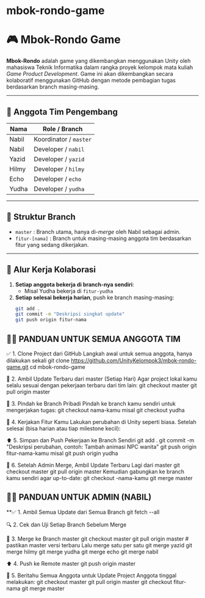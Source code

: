 # mbok-rondo-game

# 🎮 Mbok-Rondo Game

**Mbok-Rondo** adalah game yang dikembangkan menggunakan Unity oleh mahasiswa Teknik Informatika dalam rangka proyek kelompok mata kuliah *Game Product Development*. Game ini akan dikembangkan secara kolaboratif menggunakan GitHub dengan metode pembagian tugas berdasarkan branch masing-masing.

---

## 👥 Anggota Tim Pengembang

| Nama     | Role / Branch         |
|----------|-----------------------|
| Nabil    | Koordinator / `master` |
| Nabil    | Developer / `nabil` |
| Yazid    | Developer / `yazid` |
| Hilmy    | Developer / `hilmy` |
| Echo     | Developer / `echo` |
| Yudha    | Developer / `yudha` |

---

## 🌱 Struktur Branch

- `master` : Branch utama, hanya di-*merge* oleh Nabil sebagai admin.
- `fitur-[nama]` : Branch untuk masing-masing anggota tim berdasarkan fitur yang sedang dikerjakan.

---

## 🔄 Alur Kerja Kolaborasi

1. **Setiap anggota bekerja di branch-nya sendiri**:
   - Misal Yudha bekerja di `fitur-yudha`
2. **Setiap selesai bekerja harian**, push ke branch masing-masing:
   ```bash
   git add .
   git commit -m "Deskripsi singkat update"
   git push origin fitur-nama

## 👨‍💻 PANDUAN UNTUK SEMUA ANGGOTA TIM

✅ 1. Clone Project dari GitHub
Langkah awal untuk semua anggota, hanya dilakukan sekali
  git clone https://github.com/UnityKelompok3/mbok-rondo-game.git
  cd mbok-rondo-game
  
🔁 2. Ambil Update Terbaru dari master (Setiap Hari)
Agar project lokal kamu selalu sesuai dengan pekerjaan terbaru dari tim lain:
  git checkout master
  git pull origin master
  
🌿 3. Pindah ke Branch Pribadi
Pindah ke branch kamu sendiri untuk mengerjakan tugas:
  git checkout nama-kamu
  misal git checkout yudha
  
🎨 4. Kerjakan Fitur Kamu
Lakukan perubahan di Unity seperti biasa. Setelah selesai (bisa harian atau tiap milestone kecil):

⬆️ 5. Simpan dan Push Pekerjaan ke Branch Sendiri
  git add .
  git commit -m "Deskripsi perubahan, contoh: Tambah animasi NPC wanita"
  git push origin fitur-nama-kamu
  misal git push origin yudha
  
🔄 6. Setelah Admin Merge, Ambil Update Terbaru Lagi dari master
  git checkout master
  git pull origin master
Kemudian gabungkan ke branch kamu sendiri agar up-to-date:
  git checkout -nama-kamu
  git merge master




## 🧑‍💼 PANDUAN UNTUK ADMIN (NABIL)

**✅ 1. Ambil Semua Update dari Semua Branch
  git fetch --all
  
🔍 2. Cek dan Uji Setiap Branch Sebelum Merge

🔄 3. Merge ke Branch master
  git checkout master
  git pull origin master  # pastikan master versi terbaru
Lalu merge satu per satu
  git merge yazid
  git merge hilmy
  git merge yudha
  git merge echo
  git merge nabil
  
⬆️ 4. Push ke Remote master
git push origin master

📣 5. Beritahu Semua Anggota untuk Update Project
Anggota tinggal melakukan:
  git checkout master
  git pull origin master
  git checkout fitur-nama
  git merge master











